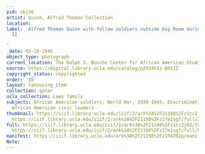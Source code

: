 ```yaml
---
pid: obj36
artist: Quinn, Alfred Thomas Collection
location: 
label: 'Alfred Thomas Quinn with fellow soldiers outside Day Room during World War
  II

'
_date: 03-18-1945
object_type: photograph
current_location: The Ralph J. Bunche Center for African American Studies
source: https://digital.library.ucla.edu/catalog/p2934h1z-89112
copyright_status: copyrighted
order: '35'
layout: lahousing_item
collection: qatar
ucla_collection: Laws family
subjects: African American soldiers; World War, 1939-1945; Discrimination in employment;
  African American civic leaders
thumbnail: https://iiif.library.ucla.edu/iiif/2/ark%3A%2F21198%2Fz1cc2j82/full/250,/0/default.jpg
  https://iiif.library.ucla.edu/iiif/2/ark%3A%2F21198%2Fz17m1sgf/full/250,/0/default.jpg
full: https://iiif.library.ucla.edu/iiif/2/ark%3A%2F21198%2Fz1cc2j82/full/600,/0/default.jpg
  https://iiif.library.ucla.edu/iiif/2/ark%3A%2F21198%2Fz17m1sgf/full/600,/0/default.jpg
manifest: https://iiif.library.ucla.edu/ark%3A%2F21198%2Fz1h4392p/manifest
Note: 
---
```

